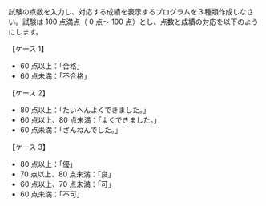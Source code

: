 試験の点数を入力し、対応する成績を表示するプログラムを３種類作成しなさい。試験は
100 点満点（ 0 点～ 100 点）とし、点数と成績の対応を以下のようにします。

【ケース 1】

- 60 点以上：「合格」
- 60 点未満：「不合格」

【ケース 2】

- 80 点以上：「たいへんよくできました。」
- 60 点以上、80 点未満：「よくできました。」
- 60 点未満：「ざんねんでした。」

【ケース 3】

- 80 点以上：「優」
- 70 点以上、80 点未満：「良」
- 60 点以上、70 点未満：「可」
- 60 点未満：「不可」
